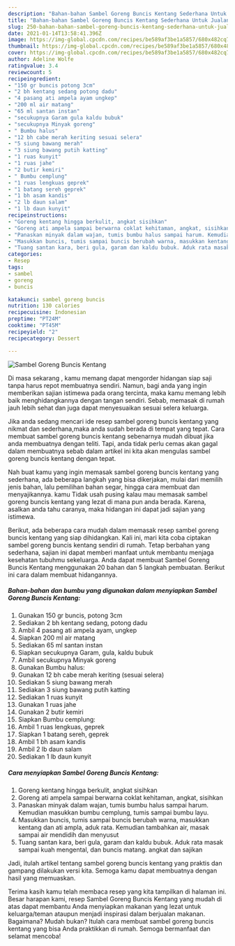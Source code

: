 ```yaml
---
description: "Bahan-bahan Sambel Goreng Buncis Kentang Sederhana Untuk Jualan"
title: "Bahan-bahan Sambel Goreng Buncis Kentang Sederhana Untuk Jualan"
slug: 250-bahan-bahan-sambel-goreng-buncis-kentang-sederhana-untuk-jualan
date: 2021-01-14T13:58:41.396Z
image: https://img-global.cpcdn.com/recipes/be589af3be1a5857/680x482cq70/sambel-goreng-buncis-kentang-foto-resep-utama.jpg
thumbnail: https://img-global.cpcdn.com/recipes/be589af3be1a5857/680x482cq70/sambel-goreng-buncis-kentang-foto-resep-utama.jpg
cover: https://img-global.cpcdn.com/recipes/be589af3be1a5857/680x482cq70/sambel-goreng-buncis-kentang-foto-resep-utama.jpg
author: Adeline Wolfe
ratingvalue: 3.4
reviewcount: 5
recipeingredient:
- "150 gr buncis potong 3cm"
- "2 bh kentang sedang potong dadu"
- "4 pasang ati ampela ayam ungkep"
- "200 ml air matang"
- "65 ml santan instan"
- "secukupnya Garam gula kaldu bubuk"
- "secukupnya Minyak goreng"
- " Bumbu halus"
- "12 bh cabe merah keriting sesuai selera"
- "5 siung bawang merah"
- "3 siung bawang putih katting"
- "1 ruas kunyit"
- "1 ruas jahe"
- "2 butir kemiri"
- " Bumbu cemplung"
- "1 ruas lengkuas geprek"
- "1 batang sereh geprek"
- "1 bh asam kandis"
- "2 lb daun salam"
- "1 lb daun kunyit"
recipeinstructions:
- "Goreng kentang hingga berkulit, angkat sisihkan"
- "Goreng ati ampela sampai berwarna coklat kehitaman, angkat, sisihkan"
- "Panaskan minyak dalam wajan, tumis bumbu halus sampai harum. Kemudian masukkan bumbu cemplung, tumis sampai bumbu layu."
- "Masukkan buncis, tumis sampai buncis berubah warna, masukkan kentang dan ati ampla, aduk rata. Kemudian tambahkan air, masak sampai air mendidih dan menyusut"
- "Tuang santan kara, beri gula, garam dan kaldu bubuk. Aduk rata masak sampai kuah mengental, dan buncis matang. angkat dan sajikan"
categories:
- Resep
tags:
- sambel
- goreng
- buncis

katakunci: sambel goreng buncis 
nutrition: 130 calories
recipecuisine: Indonesian
preptime: "PT24M"
cooktime: "PT45M"
recipeyield: "2"
recipecategory: Dessert

---
```



![Sambel Goreng Buncis Kentang](https://img-global.cpcdn.com/recipes/be589af3be1a5857/680x482cq70/sambel-goreng-buncis-kentang-foto-resep-utama.jpg)

Di masa  sekarang , kamu memang dapat mengorder hidangan siap saji tanpa harus repot membuatnya sendiri. Namun, bagi anda yang ingin memberikan sajian istimewa pada orang tercinta, maka kamu memang lebih baik menghidangkannya dengan tangan sendiri. Sebab, memasak di rumah jauh lebih sehat dan juga dapat menyesuaikan sesuai selera keluarga.

Jika anda sedang mencari ide resep sambel goreng buncis kentang yang nikmat dan sederhana,maka anda sudah berada di tempat yang tepat. Cara membuat sambel goreng buncis kentang  sebenarnya mudah dibuat jika anda membuatnya dengan teliti. Tapi, anda tidak perlu cemas akan gagal dalam membuatnya 
sebab dalam artikel ini kita akan mengulas sambel goreng buncis kentang dengan tepat.  



Nah buat kamu yang ingin memasak sambel goreng buncis kentang yang sederhana, ada beberapa langkah yang bisa dikerjakan, mulai dari memilih jenis bahan, lalu pemilihan bahan segar, hingga cara membuat dan menyajikannya. kamu Tidak usah pusing kalau mau memasak sambel goreng buncis kentang yang lezat di mana pun anda berada. Karena, asalkan anda  tahu caranya, maka hidangan ini dapat jadi sajian yang istimewa.

Berikut, ada beberapa cara mudah dalam memasak resep sambel goreng buncis kentang yang siap dihidangkan. Kali ini, mari kita coba ciptakan sambel goreng buncis kentang sendiri di rumah. Tetap berbahan yang sederhana, sajian ini dapat memberi manfaat untuk membantu menjaga kesehatan tubuhmu sekeluarga. Anda dapat membuat Sambel Goreng Buncis Kentang menggunakan 20 bahan dan 5 langkah pembuatan. Berikut ini cara dalam membuat hidangannya.

<!--inarticleads1-->

##### Bahan-bahan dan bumbu yang digunakan dalam menyiapkan Sambel Goreng Buncis Kentang:

1. Gunakan 150 gr buncis, potong 3cm
1. Sediakan 2 bh kentang sedang, potong dadu
1. Ambil 4 pasang ati ampela ayam, ungkep
1. Siapkan 200 ml air matang
1. Sediakan 65 ml santan instan
1. Siapkan secukupnya Garam, gula, kaldu bubuk
1. Ambil secukupnya Minyak goreng
1. Gunakan  Bumbu halus:
1. Gunakan 12 bh cabe merah keriting (sesuai selera)
1. Sediakan 5 siung bawang merah
1. Sediakan 3 siung bawang putih katting
1. Sediakan 1 ruas kunyit
1. Gunakan 1 ruas jahe
1. Gunakan 2 butir kemiri
1. Siapkan  Bumbu cemplung:
1. Ambil 1 ruas lengkuas, geprek
1. Siapkan 1 batang sereh, geprek
1. Ambil 1 bh asam kandis
1. Ambil 2 lb daun salam
1. Sediakan 1 lb daun kunyit




<!--inarticleads2-->

##### Cara menyiapkan Sambel Goreng Buncis Kentang:

1. Goreng kentang hingga berkulit, angkat sisihkan
1. Goreng ati ampela sampai berwarna coklat kehitaman, angkat, sisihkan
1. Panaskan minyak dalam wajan, tumis bumbu halus sampai harum. Kemudian masukkan bumbu cemplung, tumis sampai bumbu layu.
1. Masukkan buncis, tumis sampai buncis berubah warna, masukkan kentang dan ati ampla, aduk rata. Kemudian tambahkan air, masak sampai air mendidih dan menyusut
1. Tuang santan kara, beri gula, garam dan kaldu bubuk. Aduk rata masak sampai kuah mengental, dan buncis matang. angkat dan sajikan




Jadi, itulah artikel tentang  sambel goreng buncis kentang  yang praktis dan gampang dilakukan versi kita. Semoga kamu dapat membuatnya dengan hasil yang memuaskan. 

Terima kasih kamu telah membaca resep yang kita tampilkan di halaman ini. Besar harapan kami, resep  Sambel Goreng Buncis Kentang yang mudah di atas dapat membantu Anda menyiapkan makanan yang lezat untuk keluarga/teman ataupun menjadi inspirasi dalam berjualan makanan. Bagaimana? Mudah bukan? Itulah cara membuat sambel goreng buncis kentang yang bisa Anda praktikkan di rumah. Semoga bermanfaat dan selamat mencoba!

